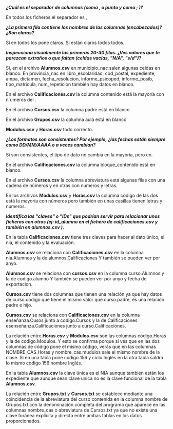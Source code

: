 ***¿Cuál es el separador de columnas (coma , o punto y coma ; )?***

En todos los ficheros el separador es ,

***¿La primera fila contiene los nombres de las columnas (encabezados)? ¿Son claros?***

Si en todos los pone claros. Si están claros todos todos.

***Inspecciona visualmente las primeras 20-30 filas. ¿Ves valores que te parezcan extraños o que faltan (celdas vacías, "N/A", "s/d")?***

Si, en el archivo **Alumnos.csv** en municipio_nac salen algunas celdas en blanco. En provincia_nac en libro_escolaridad, cod_postal, expediente, ampa, dictamen, fecha_resolucion, informe_psicoped, informe_posib, tipo_matricula, num_repeticion  también hay datos en blanco.

En el archivo **Calificaciones.csv** la columna contenido está la mayoría con n´umeros del .

En el archivo **Cursos.csv** la columna padre está en blanco

En el archivo **Grupos.csv** la columna aula está en blanco

**Modulos.csv** y **Horas.csv** todo correcto.

***¿Los formatos son consistentes? Por ejemplo, ¿las fechas están siempre como DD/MM/AAAA o a veces cambian?***

Si son consistentes, el tipo de dato no cambia en la mayoría, pero en.

En el archivo **Calificaciones.csv** la columna bloque_contenido está en blanco.

En el archivo **Cursos.csv** la columna abreviatura está algunas filas con una cadena de números y en otras con numeros y letras.

En los archivos **Modulos.csv** y **Horas.csv** la columna codigo de las dos está la mayoría con números pero también en unas casillas tienen letras y numeros.

***Identifica las "claves" o "IDs" que podrían servir para relacionar unos ficheros con otros (ej: id_alumno en el fichero de calificaciones.csv y también en alumnos.csv ).***

En la tabla **Calificaciones.csv** tiene tres claves para hacer al dato único, el nia, el contenido y la evaluación.

**Alumnos.csv** se relaciona con **Calificaciones.csv** en la columna nia.Alumnos y la de alumnos.Calificaciones Y también se pueden ver por anyo.

**Alumnos.csv** se relaciona con **cursos.csv** en la columna curso.Alumnos y la de codigo.alumno Y también se pueden ver por anyo y fecha de exportacion.


**Cursos.csv** tiene dos columnas que tienen una relación ya que hay datos de curso.codigo que tiene el mismo valor que curso.padre, es una relación padre e hijo.

**Cursos.csv** se relaciona con **Calificaciones.csv** en la columna enseñanza.Cusos junto a codigo.Cursos y la de Calificaciones esenseñanza.Calificaciones junto a curso.Calificaciones.


La relación entre **Horas.csv** y **Modulos.csv** son las columnas código.Horas y la de codigo.Modulos. Y esto se confirma porque si ves que en las dos columnas de código pone el mismo código, verás que en las columnas NOMBRE_CAS.Horas y nombre_cas.mudulos sale el mismo nombre de la clase. Si en una tabla pone codigo 156 y ciclo Inglés en la otra tabla saldrá lo mismo codigo 156 nombre Inglés.

En la tabla **Alumnos.csv** la clave única es el NIA aunque también están los expediente que aunque sean clave unica no es la clave funcional de la tabla **Alumnos.csv**.

La relación entre **Grupos.txt** y **Cursos.txt** se establece mediante una coincidencia de la abreviatura del curso contenida en la columna nombre de Grupos.txt con la denominación completa del programa que aparece en las columnas nombre_cas o abreviatura de Cursos.txt ya que no existe una clave foránea explícita y directa entre ambas tablas en los datos proporcionados.